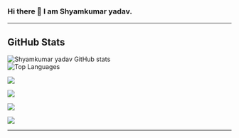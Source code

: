 ### Hi there 👋 I am Shyamkumar yadav.

---  
## GitHub Stats

![Shyamkumar yadav GitHub stats](https://github-readme-stats.vercel.app/api?username=shyamkumaryadav&show_icons=true&private_count=true&theme=flag-india&bg_color=282828&icon_color=f0f0f0)  
![Top Languages](https://github-readme-stats.vercel.app/api/top-langs?username=shyamkumaryadav&theme=flag-india&bg_color=282828&icon_color=f0f0f0)

<a href="../../../e-library-management-system-api"><img align="center" src="https://github-readme-stats.vercel.app/api/pin/?username=shyamkumaryadav&repo=e-library-management-system-api&theme=flag-india&bg_color=282828&icon_color=f0f0f0" /></a>  

<a href="../../../gpacalculatorapp"><img align="center" src="https://github-readme-stats.vercel.app/api/pin/?username=shyamkumaryadav&repo=gpacalculatorapp&theme=flag-india&bg_color=282828&icon_color=f0f0f0" /></a>  

<a href="../../../E_library"><img align="center" src="https://github-readme-stats.vercel.app/api/pin/?username=shyamkumaryadav&repo=E_library&theme=flag-india&bg_color=282828&icon_color=f0f0f0" /></a>  

<a href="../../../SeeDjango"><img align="center" src="https://github-readme-stats.vercel.app/api/pin/?username=shyamkumaryadav&repo=SeeDjango&theme=flag-india&bg_color=282828&icon_color=f0f0f0" /></a>  



---
